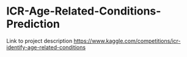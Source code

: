 # ICR-Age-Related-Conditions-Prediction
Link to project description https://www.kaggle.com/competitions/icr-identify-age-related-conditions
